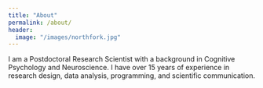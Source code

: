 ```yaml
---
title: "About"
permalink: /about/
header:   
  image: "/images/northfork.jpg"
---
```


  I am a Postdoctoral Research Scientist with a background in Cognitive Psychology and Neuroscience.  I have over 15 years of experience in research design, data analysis, programming, and scientific communication.  

